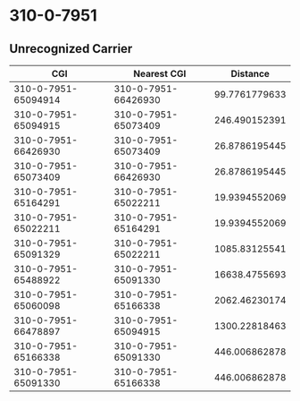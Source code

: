# 310-0-7951
## Unrecognized Carrier


| CGI | Nearest CGI | Distance |
|-----|-------------|----------|
| 310-0-7951-65094914 | 310-0-7951-66426930 | 99.7761779633 |
| 310-0-7951-65094915 | 310-0-7951-65073409 | 246.490152391 |
| 310-0-7951-66426930 | 310-0-7951-65073409 | 26.8786195445 |
| 310-0-7951-65073409 | 310-0-7951-66426930 | 26.8786195445 |
| 310-0-7951-65164291 | 310-0-7951-65022211 | 19.9394552069 |
| 310-0-7951-65022211 | 310-0-7951-65164291 | 19.9394552069 |
| 310-0-7951-65091329 | 310-0-7951-65022211 | 1085.83125541 |
| 310-0-7951-65488922 | 310-0-7951-65091330 | 16638.4755693 |
| 310-0-7951-65060098 | 310-0-7951-65166338 | 2062.46230174 |
| 310-0-7951-66478897 | 310-0-7951-65094915 | 1300.22818463 |
| 310-0-7951-65166338 | 310-0-7951-65091330 | 446.006862878 |
| 310-0-7951-65091330 | 310-0-7951-65166338 | 446.006862878 |

